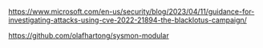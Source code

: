 https://www.microsoft.com/en-us/security/blog/2023/04/11/guidance-for-investigating-attacks-using-cve-2022-21894-the-blacklotus-campaign/

https://github.com/olafhartong/sysmon-modular
